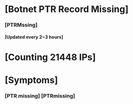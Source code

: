 # [Botnet PTR Record Missing]
### [PTRMssing]
#### [Updated every 2~3 hours]

# [Counting 21448 IPs]

# [Symptoms] 
###   [PTR missing] [PTRmissing]

